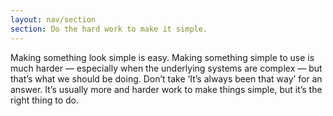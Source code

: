 ```yaml
---
layout: nav/section
section: Do the hard work to make it simple.
---
```


Making something look simple is easy. Making something simple to use is much harder — especially when the underlying systems are complex — but that’s what we should be doing. Don’t take ‘It’s always been that way’ for an answer. It’s usually more and harder work to make things simple, but it’s the right thing to do.
